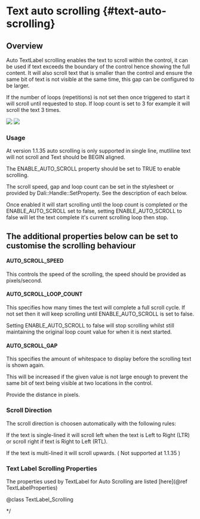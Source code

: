 <!--
/**-->

# Text auto scrolling {#text-auto-scrolling}

## Overview

Auto TextLabel scrolling enables the text to scroll within the control, it can be used if text exceeds the boundary of the control hence showing the full content.
It will also scroll text that is smaller than the control and ensure the same bit of text is not visible at the same time, this gap can be configured to be larger.

If the number of loops (repetitions) is not set then once triggered to start it will scroll until requested to stop.
If loop count is set to 3 for example it will scroll the text 3 times.

![ ](../assets/img/text-controls/AutoScroll.gif)
![ ](AutoScroll.gif)

### Usage

At version 1.1.35 auto scrolling is only supported in single line, mutliline text will not scroll and Text should be BEGIN aligned.

The ENABLE_AUTO_SCROLL property should be set to TRUE to enable scrolling.

The scroll speed, gap and loop count can be set in the stylesheet or provided by Dali::Handle::SetProperty. See the description of each below.

Once enabled it will start scrolling until the loop count is completed or the ENABLE_AUTO_SCROLL set to false, setting ENABLE_AUTO_SCROLL to false will let the
text complete it's current scrolling loop then stop.

## The additional properties below can be set to customise the scrolling behaviour

#### AUTO_SCROLL_SPEED

This controls the speed of the scrolling, the speed should be provided as pixels/second.

#### AUTO_SCROLL_LOOP_COUNT

This specifies how many times the text will complete a full scroll cycle.
If not set then it will keep scrolling until ENABLE_AUTO_SCROLL is set to false.

Setting ENABLE_AUTO_SCROLL to false will stop scrolling whilst still maintaining the original loop count value for when it is next started.

#### AUTO_SCROLL_GAP

This specifies the amount of whitespace to display before the scrolling text is shown again.

This will be increased if the given value is not large enough to prevent the same bit of text being visible at two locations in the control.

Provide the distance in pixels.

### Scroll Direction

The scroll direction is choosen automatically with the following rules:

If the text is single-lined it will scroll left when the text is Left to Right (LTR) or scroll right if text is Right to Left (RTL).

If the text is multi-lined it will scroll upwards. ( Not supported at 1.1.35 )

### Text Label Scrolling Properties

The properties used by TextLabel for Auto Scrolling are listed [here](@ref TextLabelProperties)

@class TextLabel_Scrolling

*/
